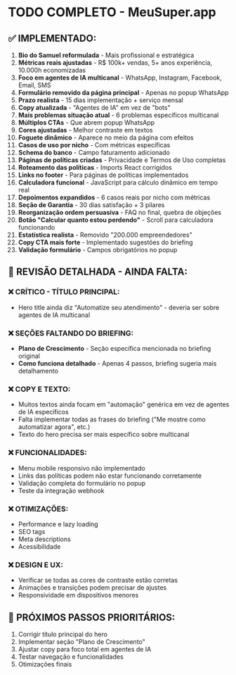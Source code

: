 # TODO COMPLETO - MeuSuper.app

## ✅ IMPLEMENTADO:
1. **Bio do Samuel reformulada** - Mais profissional e estratégica
2. **Métricas reais ajustadas** - R$ 100k+ vendas, 5+ anos experiência, 10.000h economizadas  
3. **Foco em agentes de IA multicanal** - WhatsApp, Instagram, Facebook, Email, SMS
4. **Formulário removido da página principal** - Apenas no popup WhatsApp
5. **Prazo realista** - 15 dias implementação + serviço mensal
6. **Copy atualizada** - "Agentes de IA" em vez de "bots"
7. **Mais problemas situação atual** - 6 problemas específicos multicanal
8. **Múltiplos CTAs** - Que abrem popup WhatsApp
9. **Cores ajustadas** - Melhor contraste em textos
10. **Foguete dinâmico** - Aparece no meio da página com efeitos
11. **Casos de uso por nicho** - Com métricas específicas
12. **Schema do banco** - Campo faturamento adicionado
13. **Páginas de políticas criadas** - Privacidade e Termos de Uso completas
14. **Roteamento das políticas** - Imports React corrigidos
15. **Links no footer** - Para páginas de políticas implementados
16. **Calculadora funcional** - JavaScript para cálculo dinâmico em tempo real
17. **Depoimentos expandidos** - 6 casos reais por nicho com métricas
18. **Seção de Garantia** - 30 dias satisfação + 3 pilares
19. **Reorganização ordem persuasiva** - FAQ no final, quebra de objeções
20. **Botão "Calcular quanto estou perdendo"** - Scroll para calculadora funcionando
21. **Estatística realista** - Removido "200.000 empreendedores"
22. **Copy CTA mais forte** - Implementado sugestões do briefing
23. **Validação formulário** - Campos obrigatórios no popup

## 🔄 REVISÃO DETALHADA - AINDA FALTA:

### ❌ CRÍTICO - TÍTULO PRINCIPAL:
- Hero title ainda diz "Automatize seu atendimento" - deveria ser sobre agentes de IA multicanal

### ❌ SEÇÕES FALTANDO DO BRIEFING:
- **Plano de Crescimento** - Seção específica mencionada no briefing original
- **Como funciona detalhado** - Apenas 4 passos, briefing sugeria mais detalhamento

### ❌ COPY E TEXTO:
- Muitos textos ainda focam em "automação" genérica em vez de agentes de IA específicos
- Falta implementar todas as frases do briefing ("Me mostre como automatizar agora", etc.)
- Texto do hero precisa ser mais específico sobre multicanal

### ❌ FUNCIONALIDADES:
- Menu mobile responsivo não implementado
- Links das políticas podem não estar funcionando corretamente
- Validação completa do formulário no popup
- Teste da integração webhook

### ❌ OTIMIZAÇÕES:
- Performance e lazy loading
- SEO tags
- Meta descriptions
- Acessibilidade

### ❌ DESIGN E UX:
- Verificar se todas as cores de contraste estão corretas
- Animações e transições podem precisar de ajustes
- Responsividade em dispositivos menores

## 🎯 PRÓXIMOS PASSOS PRIORITÁRIOS:
1. Corrigir título principal do hero
2. Implementar seção "Plano de Crescimento"
3. Ajustar copy para foco total em agentes de IA
4. Testar navegação e funcionalidades
5. Otimizações finais